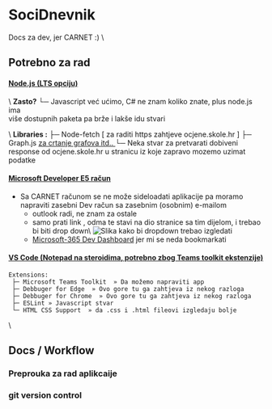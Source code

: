 # SociDnevnik
Docs za dev, jer CARNET   :)
\
## Potrebno za rad 

#### [Node.js (LTS opciju)](https://nodejs.org/en/download/)
\   **Zasto?**
     └─ Javascript već ućimo, C# ne znam koliko znate, plus node.js ima \
        više dostupnih paketa pa brže i lakše idu stvari

\   **Libraries :**
     ├─ Node-fetch [ za raditi https zahtjeve ocjene.skole.hr ]
     ├─ Graph.js   [ za crtanje grafova itd.. ](https://www.chartjs.org/docs/latest/getting-started/installation.html#npm)
     └─ Neka stvar za pretvarati dobiveni response od ocjene.skole.hr u stranicu iz koje zapravo mozemo uzimat podatke

#### [Microsoft Developer E5 račun](https://docs.microsoft.com/en-us/microsoftteams/platform/build-your-first-app/build-first-app-overview#set-up-your-development-account)
-  Sa CARNET računom se ne može sideloadati aplikacije pa moramo napraviti zasebni Dev račun sa zasebnim (osobnim) e-mailom 
    - outlook radi, ne znam za ostale
    - samo prati link , odma te stavi na dio stranice sa tim dijelom, i trebao bi biti drop down\ ![Slika kako bi dropdown trebao izgledati](https://imgur.com/LagiYU6.png "Izgled drop downa")
    - [Microsoft-365 Dev Dashboard](https://developer.microsoft.com/en-us/microsoft-365/profile/) jer mi se neda bookmarkati
    

#### [VS Code (Notepad na steroidima, potrebno zbog Teams toolkit ekstenzije)](https://code.visualstudio.com) 

    Extensions:
     ├─ Microsoft Teams Toolkit  » Da možemo napraviti app
     ├─ Debbuger for Edge  » Ovo gore tu ga zahtjeva iz nekog razloga
     ├─ Debbuger for Chrome  » Ovo gore tu ga zahtjeva iz nekog razloga
     ├─ ESLint » Javascript stvar
     └─ HTML CSS Support  » da .css i .html fileovi izgledaju bolje 
         
\

## Docs / Workflow 

### Preprouka za rad aplikcaije 

### git version control 
